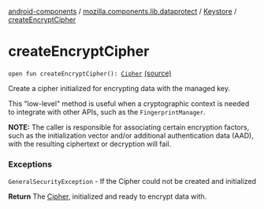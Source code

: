 [android-components](../../index.md) / [mozilla.components.lib.dataprotect](../index.md) / [Keystore](index.md) / [createEncryptCipher](./create-encrypt-cipher.md)

# createEncryptCipher

`open fun createEncryptCipher(): `[`Cipher`](https://developer.android.com/reference/javax/crypto/Cipher.html) [(source)](https://github.com/mozilla-mobile/android-components/blob/master/components/lib/dataprotect/src/main/java/mozilla/components/lib/dataprotect/Keystore.kt#L276)

Create a cipher initialized for encrypting data with the managed key.

This "low-level" method is useful when a cryptographic context is needed to integrate with
other APIs, such as the `FingerprintManager`.

**NOTE:** The caller is responsible for associating certain encryption factors, such as
the initialization vector and/or additional authentication data (AAD), with the resulting
ciphertext or decryption will fail.

### Exceptions

`GeneralSecurityException` - If the Cipher could not be created and initialized

**Return**
The [Cipher](https://developer.android.com/reference/javax/crypto/Cipher.html), initialized and ready to encrypt data with.

